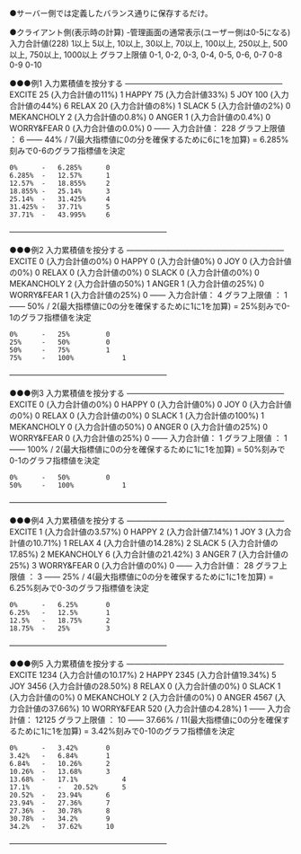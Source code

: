 ●サーバー側では定義したバランス通りに保存するだけ。

●クライアント側(表示時の計算)
-管理画面の通常表示(ユーザー側は0-5になる)
入力合計値(228)	1以上	5以上,	10以上,		30以上,		70以上,		100以上, 		250以上,	500以上, 	750以上,	1000以上
グラフ上限値		0-1,		0-2,	0-3,		0-4,		0-5,		0-6,			0-7			0-8			0-9			0-10

●●●例1	入力累積値を按分する
————————————————————
EXCITE		25	(入力合計値の11%)		1
HAPPY		75	(入力合計値33%)		5
JOY			100	(入力合計値の44%)		6
RELAX		20	(入力合計値の8%)		1
SLACK		5	(入力合計値の2%)		0	
MEKANCHOLY	2	(入力合計値の0.8%)	0
ANGER		1	(入力合計値の0.4%)	0
WORRY&FEAR	0	(入力合計値の0.0%)	0
——
入力合計値：		228
グラフ上限値	：	6
——
44% / 7(最大指標値に0の分を確保するために6に1を加算) = 6.285%刻みで0-6のグラフ指標値を決定

	0%		-	6.285%		0
	6.285%	-	12.57%		1
	12.57%	-	18.855%		2
	18.855%	-	25.14%		3
	25.14%	-	31.425%		4
	31.425%	-	37.71%		5
	37.71%	-	43.995%		6
————————————————————

●●●例2	入力累積値を按分する
————————————————————
EXCITE		0	(入力合計値の0%)		0
HAPPY		0	(入力合計値0%)		0
JOY			0	(入力合計値の0%)		0
RELAX		0	(入力合計値の0%)		0
SLACK		0	(入力合計値の0%)		0	
MEKANCHOLY	2	(入力合計値の50%)		1
ANGER		1	(入力合計値の25%)		0
WORRY&FEAR	1	(入力合計値の25%)		0
——
入力合計値：		4
グラフ上限値	：	1
——
50% / 2(最大指標値に0の分を確保するために1に1を加算) = 25%刻みで0-1のグラフ指標値を決定

	0%		-	25%			0
	25%		-	50%			0
	50%		-	75%			1
	75%		-	100%			1

————————————————————

●●●例3	入力累積値を按分する
————————————————————
EXCITE		0	(入力合計値の0%)		0
HAPPY		0	(入力合計値0%)		0
JOY			0	(入力合計値の0%)		0
RELAX		0	(入力合計値の0%)		0
SLACK		1	(入力合計値の100%)	1
MEKANCHOLY	0	(入力合計値の50%)		0
ANGER		0	(入力合計値の25%)		0
WORRY&FEAR	0	(入力合計値の25%)		0
——
入力合計値：		1
グラフ上限値	：	1
——
100% / 2(最大指標値に0の分を確保するために1に1を加算) = 50%刻みで0-1のグラフ指標値を決定

	0%		-	50%			0
	50%		-	100%			1

————————————————————

●●●例4	入力累積値を按分する
————————————————————
EXCITE		1	(入力合計値の3.57%)	0
HAPPY		2	(入力合計値7.14%)		1
JOY			3	(入力合計値の10.71%)	1
RELAX		4	(入力合計値の14.28%)	2
SLACK		5	(入力合計値の17.85%)	2
MEKANCHOLY	6	(入力合計値の21.42%)	3
ANGER		7	(入力合計値の25%)		3
WORRY&FEAR	0	(入力合計値の0%)		0
——
入力合計値：		28
グラフ上限値	：	3
——
25% / 4(最大指標値に0の分を確保するために1に1を加算) = 6.25%刻みで0-3のグラフ指標値を決定

	0%		-	6.25%		0
	6.25%	-	12.5%		1
	12.5%	-	18.75%		2
	18.75%	-	25%			3
————————————————————

●●●例5	入力累積値を按分する
————————————————————
EXCITE		1234	(入力合計値の10.17%)	2
HAPPY		2345	(入力合計値19.34%)	5
JOY			3456	(入力合計値の28.50%)	8
RELAX		0	(入力合計値の0%)		0
SLACK		1	(入力合計値の0%)		0
MEKANCHOLY	2	(入力合計値の0%)		0
ANGER		4567	(入力合計値の37.66%)	10
WORRY&FEAR	520	(入力合計値の4.28%)	1
——
入力合計値：		12125
グラフ上限値	：	10
——
37.66% / 11(最大指標値に0の分を確保するために1に1を加算) = 3.42%刻みで0-10のグラフ指標値を決定

	0%		-	3.42%		0
	3.42%	-	6.84%		1
	6.84%	-	10.26%		2
	10.26%	-	13.68%		3
	13.68%	-	17.1%			4
	17.1%		-	20.52%		5
	20.52%	-	23.94%		6
	23.94%	-	27.36%		7
	27.36%	-	30.78%		8
	30.78%	-	34.2%		9
	34.2%	-	37.62%		10
————————————————————